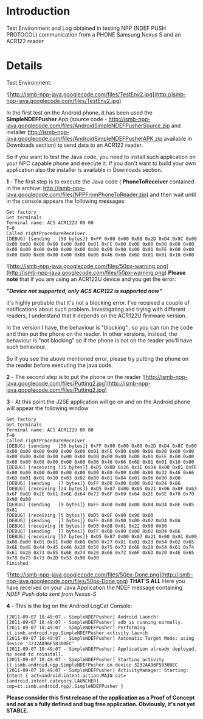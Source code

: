 # Introduction #

Test Environment and Log obtained in testing NPP (NDEF PUSH PROTOCOL) communication from a PHONE Samsung Nexus S and an ACR122 reader


# Details #


Test Environment:

![http://ismb-npp-java.googlecode.com/files/TestEnv2.jpg](http://ismb-npp-java.googlecode.com/files/TestEnv2.jpg)

In the first test on the Android phone, it has been used the **SimpleNDEFPusher** App (source code  - http://ismb-npp-java.googlecode.com/files/AndroidSimpleNDEFPusherSource.zip and installer http://ismb-npp-java.googlecode.com/files/AndroidSimpleNDEFPusherAPK.zip available in Downloads section) to send data to an ACR122 reader.

So if you want to test the Java code, you need to install such application on your NFC capable phone and execute it. If you don't want to build your own application also the installer is available in Downloads section.


**1** - The first step is to execute the Java code ( **PhoneToReceiver** contained in the archive: http://ismb-npp-java.googlecode.com/files/NPPFromPhoneToReader.zip) and then wait until in the console appears the following messages:

```
Get factory
Get terminals
Terminal name: ACS ACR122U 00 00
T=0
Called rightProcedureReceiver..
[DEBUG] {sending   [50 bytes]} 0xFF 0x00 0x00 0x00 0x2D 0xD4 0x8C 0x00 0x00 0x00 0x00 0x00 0x00 0x00 0x01 0xFE 0x00 0x00 0x00 0x00 0x00 0x00 0x00 0x00 0x00 0x00 0x00 0x00 0x00 0x00 0x00 0x00 0x01 0xFE 0x00 0x00 0x00 0x00 0x00 0x00 0x00 0x00 0x06 0x46 0x66 0x6D 0x01 0x01 0x10 0x00 
```

![http://ismb-npp-java.googlecode.com/files/50px-warning.png](http://ismb-npp-java.googlecode.com/files/50px-warning.png)
**Please note** that if you are using an ACR122U device and you get the error:

**_"Device not supported, only ACS ACR122 is supported now"_**

it's highly probable that it's not a blocking error. I've received a couple of notifications about such problem. Investigating and trying with different readers, I understand  that it depends on the ACR122U firmware version.

In the version I have, the behaviour is "blocking".. so you can run the code and then put the phone on the reader. In other versions, instead, the behaviour is "not blocking" so if the phone is not on the reader you'll have such behaviour.

So if you see the above mentioned error, please try putting the phone on the reader before executing the java code.



**2** - The second step is to put the phone on the reader
![http://ismb-npp-java.googlecode.com/files/Putting2.jpg](http://ismb-npp-java.googlecode.com/files/Putting2.jpg)

**3** - At this point the J2SE application will go on and on the Android phone will appear the following window
```
Get factory
Get terminals
Terminal name: ACS ACR122U 00 00
T=0
Called rightProcedureReceiver..
[DEBUG] {sending   [50 bytes]} 0xFF 0x00 0x00 0x00 0x2D 0xD4 0x8C 0x00 0x00 0x00 0x00 0x00 0x00 0x00 0x01 0xFE 0x00 0x00 0x00 0x00 0x00 0x00 0x00 0x00 0x00 0x00 0x00 0x00 0x00 0x00 0x00 0x00 0x01 0xFE 0x00 0x00 0x00 0x00 0x00 0x00 0x00 0x00 0x06 0x46 0x66 0x6D 0x01 0x01 0x10 0x00 
[DEBUG] {receiving [35 bytes]} 0xD5 0x8D 0x26 0x1E 0xD4 0x00 0x01 0xFE 0x00 0x00 0x00 0x00 0x00 0x00 0x00 0x00 0x00 0x00 0x00 0x32 0x46 0x66 0x6D 0x01 0x01 0x10 0x03 0x02 0x00 0x01 0x04 0x01 0x96 0x90 0x00 
[DEBUG] {sending   [7 bytes]} 0xFF 0x00 0x00 0x00 0x02 0xD4 0x86 
[DEBUG] {receiving [24 bytes]} 0xD5 0x87 0x00 0x05 0x21 0x06 0x0F 0x63 0x6F 0x6D 0x2E 0x61 0x6E 0x64 0x72 0x6F 0x69 0x64 0x2E 0x6E 0x70 0x70 0x90 0x00 
[DEBUG] {sending   [9 bytes]} 0xFF 0x00 0x00 0x00 0x04 0xD4 0x8E 0x85 0x81 
[DEBUG] {receiving [5 bytes]} 0xD5 0x8F 0x00 0x90 0x00 
[DEBUG] {sending   [7 bytes]} 0xFF 0x00 0x00 0x00 0x02 0xD4 0x8A 
[DEBUG] {receiving [6 bytes]} 0xD5 0x8B 0x01 0x22 0x90 0x00 
[DEBUG] {sending   [7 bytes]} 0xFF 0x00 0x00 0x00 0x02 0xD4 0x86 
[DEBUG] {receiving [57 bytes]} 0xD5 0x87 0x00 0x07 0x21 0x00 0x01 0x00 0x00 0x00 0x01 0x01 0x00 0x00 0x00 0x27 0xD1 0x01 0x23 0x54 0x02 0x65 0x6E 0x4E 0x44 0x45 0x46 0x20 0x50 0x75 0x73 0x68 0x20 0x64 0x61 0x74 0x61 0x20 0x73 0x65 0x6E 0x74 0x20 0x66 0x72 0x6F 0x6D 0x20 0x4E 0x65 0x78 0x75 0x73 0x2D 0x53 0x90 0x00 
Finished
```


![http://ismb-npp-java.googlecode.com/files/50px-Done.png](http://ismb-npp-java.googlecode.com/files/50px-Done.png) **THAT'S ALL**
Here you have received on your Java Application the NDEF message containing  _NDEF Push data sent from Nexus-S_

**4** - This is the log on the Android LogCat Console:
```
[2011-09-07 10:49:07 - SimpleNDEFPusher] Android Launch!
[2011-09-07 10:49:07 - SimpleNDEFPusher] adb is running normally.
[2011-09-07 10:49:07 - SimpleNDEFPusher] Performing it.ismb.android.npp.SimpleNDEFPusher activity launch
[2011-09-07 10:49:07 - SimpleNDEFPusher] Automatic Target Mode: using device '3232AA96F58300EC'
[2011-09-07 10:49:07 - SimpleNDEFPusher] Application already deployed. No need to reinstall.
[2011-09-07 10:49:07 - SimpleNDEFPusher] Starting activity it.ismb.android.npp.SimpleNDEFPusher on device 3232AA96F58300EC
[2011-09-07 10:49:07 - SimpleNDEFPusher] ActivityManager: Starting: Intent { act=android.intent.action.MAIN cat=[android.intent.category.LAUNCHER] cmp=it.ismb.android.npp/.SimpleNDEFPusher }
```

**Please consider this first release of the application as a Proof of Concept and not as a fully defined and bug free application.  Obviously, it's not yet STABLE.**